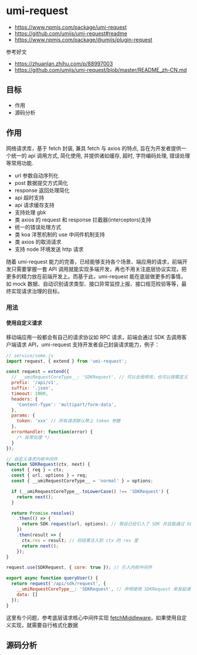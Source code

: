 # umi-request

- https://www.npmjs.com/package/umi-request
- https://github.com/umijs/umi-request#readme
- https://www.npmjs.com/package/@umijs/plugin-request

参考好文

- https://zhuanlan.zhihu.com/p/88997003
- https://github.com/umijs/umi-request/blob/master/README_zh-CN.md

## 目标

- 作用
- 源码分析

## 作用

网络请求库，基于 fetch 封装, 兼具 fetch 与 axios 的特点, 旨在为开发者提供一个统一的 api 调用方式, 简化使用, 并提供诸如缓存, 超时, 字符编码处理, 错误处理等常用功能.

- url 参数自动序列化
- post 数据提交方式简化
- response 返回处理简化
- api 超时支持
- api 请求缓存支持
- 支持处理 gbk
- 类 axios 的 request 和 response 拦截器(interceptors)支持
- 统一的错误处理方式
- 类 koa 洋葱机制的 use 中间件机制支持
- 类 axios 的取消请求
- 支持 node 环境发送 http 请求

随着 umi-request 能力的完善，已经能够支持各个场景、端应用的请求，前端开发只需要掌握一套 API 调用就能实现多端开发，再也不用关注底层协议实现，把更多的精力放在前端开发上。而基于此，umi-request 能在底层做更多的事情，如 mock 数据、自动识别请求类型、接口异常监控上报、接口规范校验等等，最终实现请求治理的目标。

### 用法

#### 使用自定义请求

移动端应用一般都会有自己的请求协议如 RPC 请求，前端会通过 SDK 去调用客户端请求 API，umi-request 支持开发者自己封装请求能力，例子：

```js
// service/some.js
import request, { extend } from 'umi-request';

const request = extend({
  // __umiRequestCoreType__: 'SDKRequest', // 可以全局修改，也可以按需定义
  prefix: '/api/v1',
  suffix: '.json',
  timeout: 1000,
  headers: {
    'Content-Type': 'multipart/form-data',
  },
  params: {
    token: 'xxx' // 所有请求默认带上 token 参数
  },
  errorHandler: function(error) {
    /* 异常处理 */
  }
});

// 自定义请求内核中间件
function SDKRequest(ctx, next) {
  const { req } = ctx;
  const { url, options } = req;
  const { __umiRequestCoreType__ = 'normal' } = options;

  if (__umiRequestCoreType__.toLowerCase() !== 'SDKRequest') {
    return next();
  }

  return Promise.resolve()
    .then(() => {
      return SDK.request(url, options); // 假设已经引入了 SDK 并且能通过 SDK 发起对应请求
    })
    .then(result => {
      ctx.res = result; // 将结果注入到 ctx 的 res 里
      return next();
    });
}

request.use(SDKRequest, { core: true }); // 引入内核中间件

export async function queryUser() {
  return request('/api/sdk/request', {
    __umiRequestCoreType__: 'SDKRequest', // 声明使用 SDKRequest 来发起请求
    data: []
  });
}
```

这里有个问题，参考底层请求核心中间件实现 [fetchMiddleware](https://github.com/umijs/umi-request/blob/master/src/middleware/fetch.js)，如果使用自定义实现，就需要自行格式化数据

## 源码分析



